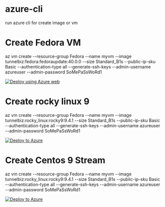 # azure-cli
run azure cli for create image or vm

# Create Fedora VM

az vm create --resource-group Fedora --name myvm --image tunnelbiz:fedora:fedoraupdate:40.0.0 --size Standard_B1s --public-ip-sku Basic --authentication-type all --generate-ssh-keys --admin-username azureuser --admin-password SoMePaSsWoRd1 

[![Deploy using Azure web](https://aka.ms/deploytoazurebutton)](https://portal.azure.com/#create/tunnelbiz.fedora)

# Create rocky linux 9

az vm create --resource-group Fedora --name myvm --image tunnelbiz:rocky_linux:rocky9:9.4.1 --size Standard_B1s --public-ip-sku Basic --authentication-type all --generate-ssh-keys --admin-username azureuser --admin-password SoMePaSsWoRd1 

[![Deploy to Azure](https://aka.ms/deploytoazurebutton)](https://portal.azure.com/#create/tunnelbiz.rocky_linuxrocky9)

# Create Centos 9 Stream 

az vm create --resource-group Fedora --name myvm --image tunnelbiz:rocky_linux:rocky9:9.4.1 --size Standard_B1s --public-ip-sku Basic --authentication-type all --generate-ssh-keys --admin-username azureuser --admin-password SoMePaSsWoRd1 

[![Deploy to Azure](https://aka.ms/deploytoazurebutton)](https://portal.azure.com/#create/tunnelbiz.centos9)
